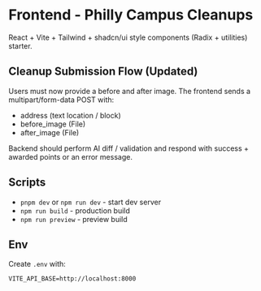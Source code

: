 # Frontend - Philly Campus Cleanups

React + Vite + Tailwind + shadcn/ui style components (Radix + utilities) starter.

## Cleanup Submission Flow (Updated)
Users must now provide a before and after image. The frontend sends a multipart/form-data POST with:
- address (text location / block)
- before_image (File)
- after_image (File)

Backend should perform AI diff / validation and respond with success + awarded points or an error message.

## Scripts
- `pnpm dev` or `npm run dev` - start dev server
- `npm run build` - production build
- `npm run preview` - preview build

## Env
Create `.env` with:
```
VITE_API_BASE=http://localhost:8000
```
